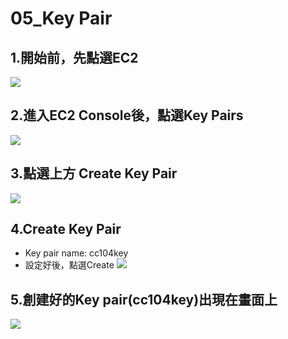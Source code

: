 # 05_Key Pair

## 1.開始前，先點選EC2
![](https://d2mxuefqeaa7sj.cloudfront.net/s_9E3F718E84A3608B99BAD50C112B49EDF0DF87D510155714CC8B6962BEEF3AFA_1548588062653_71.jpg)

## 2.進入EC2 Console後，點選Key Pairs
![](https://d2mxuefqeaa7sj.cloudfront.net/s_9E3F718E84A3608B99BAD50C112B49EDF0DF87D510155714CC8B6962BEEF3AFA_1548588104920_72.jpg)

## 3.點選上方 Create Key Pair
![](https://d2mxuefqeaa7sj.cloudfront.net/s_9E3F718E84A3608B99BAD50C112B49EDF0DF87D510155714CC8B6962BEEF3AFA_1548588153210_73.jpg)

## 4.Create Key Pair
- Key pair name: cc104key
- 設定好後，點選Create
![](https://d2mxuefqeaa7sj.cloudfront.net/s_9E3F718E84A3608B99BAD50C112B49EDF0DF87D510155714CC8B6962BEEF3AFA_1548588162933_74.jpg)

## 5.創建好的Key pair(cc104key)出現在畫面上
![](https://d2mxuefqeaa7sj.cloudfront.net/s_9E3F718E84A3608B99BAD50C112B49EDF0DF87D510155714CC8B6962BEEF3AFA_1548588171846_75.jpg)


